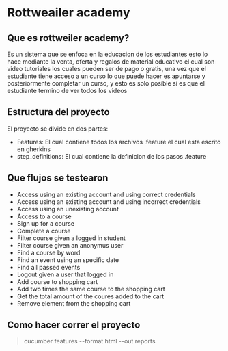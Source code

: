 # Rottweailer academy
## Que es rottweiler academy?

Es un sistema que se enfoca en la educacion de los estudiantes esto lo hace mediante la venta, oferta y regalos de
material educativo el cual son video tutoriales los cuales pueden ser de pago o gratis, una vez que el estudiante tiene
acceso a un curso lo que puede hacer es apuntarse y posteriormente completar un curso, y esto es solo posible si es que
el estudiante termino de ver todos los videos

## Estructura del proyecto

El proyecto se divide en dos partes:
 * Features: El cual contiene todos los archivos .feature el cual esta escrito en gherkins
 * step_definitions: El cual contiene la definicion de los pasos .feature

## Que flujos se testearon
 * Access using an existing account and using correct credentials
 * Access using an existing account and using incorrect credentials
 * Access using an unexisting account
 * Access to a course
 * Sign up for a course
 * Complete a course
 * Filter course given a logged in student
 * Filter course given an anonymus user
 * Find a course by word
 * Find an event using an specific date
 * Find all passed events
 * Logout given a user that logged in
 * Add course to shopping cart
 * Add two times the same course to the shopping cart
 * Get the total amount of the coures added to the cart
 * Remove element from the shopping cart

## Como hacer correr el proyecto

> cucumber features --format html --out reports